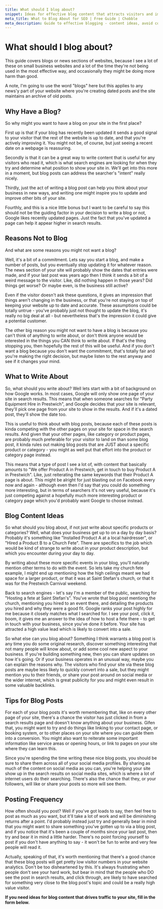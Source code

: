 ```yaml
---
title: What should I blog about?
snippet: Ideas for effective blog content that attracts visitors and improves your search rankings.
meta_title: What to Blog About for SEO | Free Guide | Chobble
meta_description: Guide to effective blogging - content ideas, avoid common mistakes, address searcher intent - practical tips - Manchester web developer
---
```


# What should I blog about?

This guide covers blogs or news sections of websites, because I see a lot of these on small business websites and a lot of the time they're not being used in the most effective way, and occasionally they might be doing more harm than good.

A note, I'm going to use the word "blogs" here but this applies to any news'y part of your website where you're creating dated posts and the site maintains an archive of old posts.

## Why Have a Blog?

So why might you want to have a blog on your site in the first place?

First up is that if your blog has recently been updated it sends a good signal to your visitor that the rest of the website is up to date, and that you're actively improving it. You might not be, of course, but just seeing a recent date on a webpage is reassuring.

Secondly is that it can be a great way to write content that is useful for any visitors who read it, which is what search engines are looking for when they try and determine what position to show your site in. We'll get into this more in a moment, but blog posts can address the searcher's "intent" really nicely.

Thirdly, just the act of writing a blog post can help you think about your business in new ways, and writing one might inspire you to update and improve other bits of your site.

Fourthly, and this is a nice little bonus but I want to be careful to say this should not be the guiding factor in your decision to write a blog or not, Google likes recently updated pages. Just the fact that you've updated a page can help it appear higher in search results.

## Reasons Not to Blog

And what are some reasons you might not want a blog?

Well, it's a bit of a commitment. Lets say you start a blog, and make a number of posts, but you eventually stop updating it for whatever reason. The news section of your site will probably show the dates that entries were made, and if your last post was years ago then I think it sends a bit of a weird message to the visitor. Like, did nothing happen in those years? Did things get worse? Or maybe even, is the business still active?

Even if the visitor doesn't ask these questions, it gives an impression that things aren't changing in the business, or that you're not staying on top of keeping your website up to date and accurate. These assumptions could be totally untrue - you've probably just not thought to update the blog, it's really no big deal at all - but nevertheless that's the impression it could give a potential customer.

The other big reason you might not want to have a blog is because you can't think of anything to write about, or don't think anyone would be interested in the things you CAN think to write about. If that's the thing stopping you, then hopefully the rest of this will be useful. And if you don't want a blog because you don't want the commitment, that's totally fair and you're making the right decision, but maybe listen to the rest anyway and see if it changes your mind.

## What to Write About

So, what should you write about? Well lets start with a bit of background on how Google works. In most cases, Google will only show one page of your site in search results. This means that when someone searches for "Party Equipment Hire in Prestwich", and Google decides that your site is relevant, they'll pick one page from your site to show in the results. And if it's a dated post, they'll show the date too.

This is useful to think about with blog posts, because each of these posts is kinda competing with the other pages on your site for space in the search results. And given that your other pages, like category or product pages, are probably much preferable for your visitor to land on than some blog post, it kinda rules out making blog posts that are JUST about a specific product or category - you might as well put that effort into the product or category page instead.

This means that a type of post I see a lot of, with content that basically amounts to "We offer Product A in Prestwich, get in touch to buy Product A in Prestwich". Like, just reiterating the same keywords that their Product A page is about. This might be alright for just blasting out on Facebook every now and again - although even then I'd say that you could do something more interesting, but in terms of searchers it's not very useful, because it's just competing against a hopefully much more interesting product or category page which you'd probably want Google to choose instead.

## Blog Content Ideas

So what should you blog about, if not just write about specific products or categories? Well, what does your business get up to on a day by day basis? Probably it's something like "Installed Product A at a local hairdresser", or "Hired a Product B to a Church Fete". There are specifics to the job which would be kind of strange to write about in your product description, but which you encounter during your day to day.

By writing about these more specific events in your blog, you'll naturally mention other terms to do with the event. So lets take my church fete example, I might end up mentioning how the high ceilings meant we had space for a larger product, or that it was at Saint Stefan's church, or that it was for the Prestwich Carnival weekend.

Back to search engines - let's say I'm a member of the public, searching for "Hosting a fete at Saint Stefan's". You've wrote that blog post mentiong the church, mentioning you hired to an event there, and detailing the products you hired and why they were a good fit. Google ranks your post highly for me because it closely matches what I searched for. I see your post, click it, boom, it gives me an answer to the idea of how to host a fete there - to get in touch with your business, since you've done it before. Your site has attracted a high value lead which is likely to convert into a sale.

So what else can you blog about? Something I think warrants a blog post is any time you do some original research, discover something interesting that not many people will know about, or add some cool new aspect to your business. If you're building something new, then you can share updates on how it's going. Or if your business operates in an unusual way, maybe you can explain the reasons why. The visitors who find your site via these blog posts are maybe less likely to quickly convert into a sale, but they might mention you to their friends, or share your post around on social media or the wider internet, which is great publicity for you and might even result in some valuable backlinks.

## Tips for Blog Posts

For each of your blog posts it's worth remembering that, like on every other page of your site, there's a chance the visitor has just clicked in from a search results page and doesn't know anything about your business. Gifen that, you might want to try and do things like linking to your contact page, or booking system, or to other places on your site where you can guide them into a conversion. You might also want to reiterate some important information like service areas or opening hours, or link to pages on your site where they can learn this.

Since you're spending the time writing these nice blog posts, you should be sure to share them across all of your social media profiles. By sharing as much of the content on social media as you can, you're helping your site show up in the search results on social media sites, which is where a lot of internet users do their searching. There's also the chance that they, or your followers, will like or share your posts so more will see them.

## Posting Frequency

How often should you post? Well if you've got loads to say, then feel free to post as much as you want, but it'll take a lot of work and will be diminishing returns after a point. I'd probably instead just try and generally bear in mind that you might want to share something you've gotten up to via a blog post, and if you notice that it's been a couple of months since your last post, then try and bear it in mind a little harder. There's no point forcing yourself to post if you don't have anything to say - it won't be fun to write and very few people will read it.

Actually, speaking of that, it's worth mentioning that there's a good chance that these blog posts will get pretty low visitor numbers in your website analytics. Don't be too disheartened by this. It's always frustrating when people don't see your hard work, but bear in mind that the people who DO see the post in search results, and click through, are likely to have searched for something very close to the blog post's topic and could be a really high value visitor.

**If you need ideas for blog content that drives traffic to your site, fill in the form below.**
